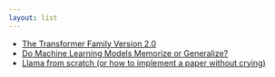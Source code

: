 ```yaml
---
layout: list
---
```


 - [The Transformer Family Version 2.0](https://lilianweng.github.io/posts/2023-01-27-the-transformer-family-v2/)
 - [Do Machine Learning Models Memorize or Generalize?](https://pair.withgoogle.com/explorables/grokking/)
 - [Llama from scratch (or how to implement a paper without crying)](https://blog.briankitano.com/llama-from-scratch/)
